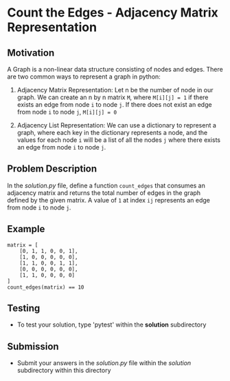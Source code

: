 # Count the Edges - Adjacency Matrix Representation

## Motivation
A Graph is a non-linear data structure consisting of nodes and edges. 
There are two common ways to represent a graph in python:

1. Adjacency Matrix Representation:
    Let n be the number of node in our graph.
    We can create an n by n matrix `M`, where `M[i][j] = 1` if there exists an edge from node `i` to node `j`. If there does not exist an edge from node `i` to node `j`, `M[i][j] = 0`

2. Adjacency List Representation:
    We can use a dictionary to represent a graph, where each key in the dictionary represents a node, and the values for each node `i` will be a list of all the nodes `j` where there exists an edge from node `i` to node `j`.
    
## Problem Description
In the *solution.py* file, define a function `count_edges` that consumes an adjacency matrix and returns the total
number of edges in the graph defined by the given matrix. A value of `1` at index `ij` represents an edge from node `i`
to node `j`.

## Example
```
matrix = [
    [0, 1, 1, 0, 0, 1],
    [1, 0, 0, 0, 0, 0],
    [1, 1, 0, 0, 1, 1],
    [0, 0, 0, 0, 0, 0],
    [1, 1, 0, 0, 0, 0]
]
count_edges(matrix) == 10
```


## Testing
* To test your solution, type 'pytest' within the **solution** subdirectory

## Submission
* Submit your answers in the *solution.py* file within the *solution* subdirectory within this directory
